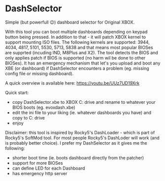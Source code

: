 # DashSelector
Simple (but powerfull :wink:) dashboard selector for Original XBOX.

With this tool you can boot multiple dashboards depending on keypad button being pressed.
In addition to that - it will patch XBOX kernel to support mounting ISO files. The following 
kernels are supported: 3944, 4034, 4817, 5101, 5530, 5713, 5838 and that means most popular BIOSes
are supprted (incuding IND, M8Plus and X2). The tool detects the BIOS and only applies patch if BIOS
is supported (no harm wil be done to other BIOSes).
It has an emergency mechanism that let's you upload and boot any XBE (or dashboard) if DashSelector 
encounters a problem (eg. missing config file or missing dashboard).

A quick overview is available here: https://youtu.be/UUz7UD19Xrk

Quick start:
- copy DashSelector.xbe to XBOX C: drive and rename to whatever your BIOS boots (eg. evoxdash.xbe)
- edit the ini file to your liking (ie. whatever dashboards you have) and copy to C: drive
- enjoy

Disclaimer: this tool is inspired by Rocky5's DashLoader - which is part of Rocky5's SoftMod tool. 
For most people Rocky5's DashLoder will work (and is probably better choice). 
I prefer my DashSelector as it gives me the following:
- shorter boot time (ie. boots dashboard directly from the patcher)
- support for more BIOSes
- can define LED for each Dashboard
- has emergency http server

